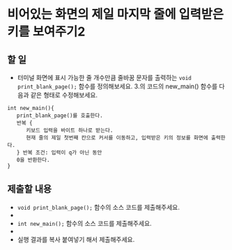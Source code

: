 # 비어있는 화면의 제일 마지막 줄에 입력받은 키를 보여주기2

## 할 일

* 터미널 화면에 표시 가능한 줄 개수만큼 줄바꿈 문자를 출력하는 `void print_blank_page();` 함수를 정의해보세요.
  3.의 코드의 new_main() 함수를 다음과 같은 형태로 수정해보세요.

```
int new_main(){
   print_blank_page()를 호출한다.
   반복 {
      키보드 입력을 바이트 하나로 받는다.
      현재 줄의 제일 첫번째 칸으로 커서를 이동하고, 입력받은 키의 정보를 화면에 출력한다.
   } 반복 조건: 입력이 q가 아닌 동안
   0을 반환한다.
} 
```

## 제출할 내용

* `void print_blank_page();` 함수의 소스 코드를 제출해주세요.
*
* `int new_main();` 함수의 소스 코드를 제출해주세요.
*
* 실행 결과를 복사 붙여넣기 해서 제출해주세요.
